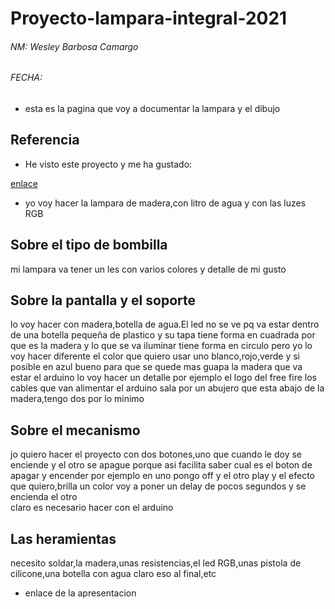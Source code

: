 # Proyecto-lampara-integral-2021

###### NM: Wesley Barbosa Camargo 
###### FECHA:



* esta es la pagina que voy a documentar la lampara y el dibujo


## Referencia

* He visto este proyecto y me ha gustado:

[enlace](https://www.youtube.com/watch?v=mwwMJocGT2g)

* yo voy hacer la lampara de madera,con litro de agua y con las luzes RGB

## Sobre el tipo de bombilla

 mi lampara va tener un les con varios colores y detalle de mi gusto


## Sobre la pantalla y el soporte

 lo voy hacer con madera,botella de agua.El led no se ve pq va estar dentro de una botella pequeña de plastico y su tapa
 tiene forma en cuadrada por que es la madera y lo que se va iluminar tiene forma en circulo pero yo lo voy hacer diferente 
 el color que quiero usar uno blanco,rojo,verde y si posible en azul
 bueno para que se quede mas guapa la madera que va estar el arduino lo voy hacer un detalle por ejemplo el logo del free fire
 los cables que van alimentar el arduino sala por un abujero que esta abajo de la madera,tengo dos por lo minimo

## Sobre el mecanismo

 jo quiero hacer el proyecto con dos botones,uno que cuando le doy se enciende y el otro se apague 
 porque asi facilita saber cual es el boton de apagar y encender por ejemplo en uno pongo off y el otro play
 y el efecto que quiero,brilla un color voy a poner un delay de pocos segundos y se encienda el otro  
 claro es necesario hacer con el arduino 

## Las heramientas 

 necesito soldar,la madera,unas resistencias,el led RGB,unas pistola de cilicone,una botella con agua claro eso al final,etc
 
 * enlace de la apresentacion
                                                                                                                                                 
